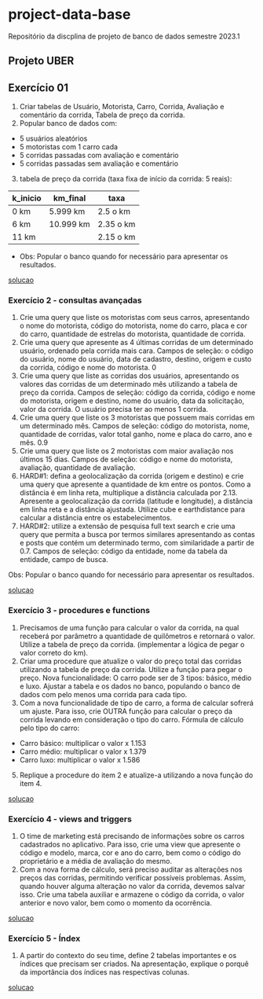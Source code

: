 # project-data-base
Repositório da discplina de projeto de banco de dados semestre 2023.1
## Projeto UBER

## Exercício 01

1. Criar tabelas de Usuário, Motorista, Carro, Corrida, Avaliação e comentário da corrida, Tabela de preço da corrida.
2. Popular banco de dados com:
  * 5 usuários aleatórios
  * 5 motoristas com 1 carro cada
  * 5 corridas passadas com avaliação e comentário
  * 5 corridas passadas sem avaliação e comentário
3. tabela de preço da corrida (taxa fixa de início da corrida: 5 reais):

k_inicio|km_final   |taxa
--------|-----------|------
0  km   |5.999 km   |2.5 o km
6  km   |10.999 km  |2.35 o km
11 km   |           | 2.15 o km

* Obs: Popular o banco quando for necessário para apresentar os resultados.

[solucao](https://github.com/uiuqM/project-data-base/blob/main/Exercicio_01/solucao.md)

### Exercício 2 - consultas avançadas

1. Crie uma query que liste os motoristas com seus carros, apresentando o nome do motorista, código do motorista, nome do carro, placa e cor do carro, quantidade de estrelas do motorista, quantidade de corrida. 
2. Crie uma query que apresente as 4 últimas corridas de um determinado usuário, ordenado pela corrida mais cara. Campos de seleção: o código do usuário, nome do usuário, data de cadastro, destino, origem e custo da corrida, código e nome do motorista. 0
3. Crie uma query que liste as corridas dos usuários, apresentando os valores das corridas de um determinado mês utilizando a tabela de preço da corrida. Campos de seleção: código da corrida, código e nome do motorista, origem e destino, nome do usuário, data da solicitação, valor da corrida. O usuário precisa ter ao menos 1 corrida.
4. Crie uma query que liste os 3 motoristas que possuem mais corridas em um determinado mês. Campos de seleção: código do motorista, nome, quantidade de corridas, valor total ganho, nome e placa do carro, ano e mês. 0.9
5. Crie uma query que liste os 2 motoristas com maior avaliação nos últimos 15 dias. Campos de seleção: código e nome do motorista, avaliação, quantidade de avaliação. 
6. HARD#1: defina a geolocalização da corrida (origem e destino) e crie uma query que apresente a quantidade de km entre os pontos. Como a distância é em linha reta, multiplique a distância calculada por 2.13. Apresente a geolocalização da corrida (latitude e longitude), a distância em linha reta e a distância ajustada. Utilize cube e earthdistance para calcular a distância entre os estabelecimentos.
7. HARD#2: utilize a extensão de pesquisa full text search e crie uma query que permita a busca por termos similares apresentando as contas e posts que contém um determinado termo, com similaridade a partir de 0.7. Campos de seleção: código da entidade, nome da tabela da entidade, campo de busca.

Obs: Popular o banco quando for necessário para apresentar os resultados.

[solucao](https://github.com/uiuqM/project-data-base/blob/main/Exercicio_02/solucao.md)

### Exercício 3 - procedures e functions

1. Precisamos de uma função para calcular o valor da corrida, na qual receberá por parâmetro a quantidade de quilômetros e retornará o valor. Utilize a tabela de preço da corrida. (implementar a lógica de pegar o valor correto do km).
2. Criar uma procedure que atualize o valor do preço total das corridas utilizando a tabela de preço da corrida. Utilize a função para pegar o preço.
Nova funcionalidade: O carro pode ser de 3 tipos: básico, médio e luxo. Ajustar a tabela e os dados no banco, populando o banco de dados com pelo menos uma corrida para cada tipo.
4. Com a nova funcionalidade de tipo de carro, a forma de calcular sofrerá um ajuste. Para isso, crie OUTRA função para calcular o preço da corrida levando em consideração o tipo do carro.
Fórmula de cálculo pelo tipo do carro:
 * Carro básico: multiplicar o valor x 1.153
 * Carro médio: multiplicar o valor x 1.379
 * Carro luxo: multiplicar o valor x 1.586
5. Replique a procedure do item 2 e atualize-a utilizando a nova função do item 4.

[solucao](https://github.com/uiuqM/project-data-base/blob/main/Exercicio_03/solucao.md)

### Exercício 4 - views and triggers

1. O time de marketing está precisando de informações sobre os carros cadastrados no aplicativo. Para isso, crie uma view que apresente o código e modelo, marca, cor e ano do carro, bem como o código do proprietário e a média de avaliação do mesmo.
2. Com a nova forma de cálculo, será preciso auditar as alterações nos preços das corridas, permitindo verificar possíveis problemas. Assim, quando houver alguma alteração no valor da corrida, devemos salvar isso. Crie uma tabela auxiliar e armazene o código da corrida, o valor anterior e novo valor, bem como o momento da ocorrência.

[solucao](https://github.com/uiuqM/project-data-base/blob/main/Exercicio_04/solucao.md)

### Exercício 5 - Índex

1. A partir do contexto do seu time, define 2 tabelas importantes e os índices que precisam ser criados. Na apresentação, explique o porquê da importância dos índices nas respectivas colunas.

[solucao](https://github.com/uiuqM/project-data-base/blob/main/Exercicio_05/solucao.md)

